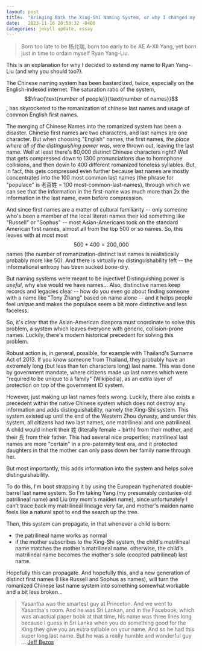 ```yaml
---
layout: post
title:  "Bringing Back the Xing-Shi Naming System, or why I changed my last name to Yang-Liu"
date:   2023-11-16 20:50:32 -0400
categories: jekyll update, essay
---
```


> Born too late to be 杨允瑞, born too early to be AE A-XII Yang, yet born just in time to ordain myself Ryan Yang-Liu.

This is an explanation for why I decided to extend my name to Ryan Yang-Liu (and why you should too?). 

The Chinese naming system has been bastardized, twice, especially on the English-indexed internet. The saturation ratio of the system, $$\frac{\text{number of people}}{\text{number of names}}$$, has skyrocketed to the romanization of chinese last names and usage of common English first names.

The merging of Chinese Names into the romanized system has been a disaster. Chinese first names are two characters, and last names are one character. But when choosing "English" names, the first names, *the place where all of the distinguishing power was*, were thrown out, leaving the last name. Well at least there's 80,000 distinct Chinese characters right? Well that gets compressed down to 1300 pronunciations due to homophone collisions, and then down to 400 different romanized toneless syllables. But, in fact, this gets compressed even further because last names are mostly concentrated into the 100 most common last names (the phrase for "populace" is 老百姓 = 100 most-common-last-names), through which we can see that the information in the first-name was much more than 2x the information in the last name, even before compression.

And since first names are a matter of cultural familiarity -- only someone who's been a member of the local literati names their kid something like "Russell" or "Sophus" -- most Asian-Americans took on the standard American first names, almost all from the top 500 or so names. So, this leaves with at most most $$500 * 400 = 200,000$$ names (the number of romanization-distinct last names is realistically probably more like 50). And there is virtually no distinguishability left -- the informational entropy has been sucked bone-dry.

But naming systems were meant to be injective! Distinguishing power is *useful*, why else would we have names...  Also, distinctive names keep records and legacies clear -- how do you even go about finding someone with a name like "Tony Zhang" based on name alone -- and it helps people feel *unique* and makes the populace seem a bit more distinctive and less faceless. 

So, it's clear that the Asian-American diaspora must coordinate to solve this problem, a system which leaves everyone with generic, collision-prone names. Luckily, there's modern historical precedent for solving this problem. 

Robust action is, in general, possible, for example with Thailand's Surname Act of 2013. If you know someone from Thailand, they probably have an extremely long (but less than ten characters long) last name. This was done by government mandate, where citizens made up last names which were "required to be unique to a family" (Wikipedia), as an extra layer of protection on top of the government ID system.

However, just making up last names feels wrong. Luckily, there also exists a precedent within the native Chinese system which does not destroy any information and adds distinguishability, namely the Xing-Shi system. This system existed up until the end of the Western Zhou dynasty, and under this system, all citizens had two last names, one matrilineal and one patrilineal. A child would inherit their 姓 (literally female + birth) from their mother, and their 氏 from their father. This had several nice properties; matrilineal last names are more "certain" in a pre-paternity test era, and it protected daughters in that the mother can only pass down her family name through her.

But most importantly, this adds information into the system and helps solve distinguishability. 

To do this, I'm boot strapping it by using the European hyphenated double-barrel last name system. So I'm taking Yang (my presumably centuries-old patrilineal name) and Liu (my mom's maiden name), since unfortunately I can't trace back my matrilineal lineage very far, and mother's maiden name feels like a natural spot to end the search up the tree.

Then, this system can propagate, in that whenever a child is born:
- the patrilineal name works as normal
- if the mother subscribes to the Xing-Shi system, the child's matrilineal name matches the mother's matrilineal name. otherwise, the child's matrilineal name becomes the mother's sole (coopted patrilineal) last name.

Hopefully this can propagate. And hopefully this, and a new generation of distinct first names (I like Russell and Sophus as names), will turn the romanized Chinese last name system into something somewhat workable and a bit less broken...

> Yasantha was the smartest guy at Princeton. And we went to Yasantha's room. And he was Sri Lankan, and in the Facebook, which was an actual paper book at that time, his name was three lines long because I guess in Sri Lanka when you do something good for the King they give you an extra syllable on your name. And so he had this super long last name. But he was a really humble and wonderful guy ... 
> [Jeff Bezos](https://youtu.be/eFnV6EM-wzY?si=KFUv7V_8LpjGI0V9&t=58)

